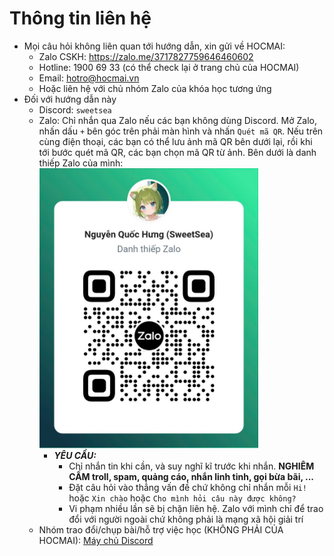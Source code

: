 # Thông tin liên hệ
- Mọi câu hỏi không liên quan tới hướng dẫn, xin gửi về HOCMAI:
  - Zalo CSKH: https://zalo.me/3717827759646460602
  - Hotline: 1900 69 33 (có thể check lại ở trang chủ của HOCMAI)
  - Email: hotro@hocmai.vn
  - Hoặc liên hệ với chủ nhóm Zalo của khóa học tương ứng
- Đối với hướng dẫn này
  - Discord: `sweetsea`
  - Zalo: Chỉ nhắn qua Zalo nếu các bạn không dùng Discord. Mở Zalo, nhấn dấu `+` bên góc trên phải màn hình và nhấn `Quét mã QR`. Nếu trên cùng điện thoại, các bạn có thể lưu ảnh mã QR bên dưới lại, rồi khi tới bước quét mã QR, các bạn chọn mã QR từ ảnh. Bên dưới là danh thiếp Zalo của mình: <br> <img src="images/Zalo.png" width=350>
    - ***YÊU CẦU:***
      - Chỉ nhắn tin khi cần, và suy nghĩ kĩ trước khi nhắn. **NGHIÊM CẤM troll, spam, quảng cáo, nhắn linh tinh, gọi bừa bãi, ...**
      - Đặt câu hỏi vào thẳng vấn đề chứ không chỉ nhắn mỗi `Hi!` hoặc `Xin chào` hoặc `Cho mình hỏi câu này được không?`
      - Vi phạm nhiều lần sẽ bị chặn liên hệ. Zalo với mình chỉ để trao đổi với người ngoài chứ không phải là mạng xã hội giải trí
  - Nhóm trao đổi/chụp bài/hỗ trợ việc học (KHÔNG PHẢI CỦA HOCMAI): [Máy chủ Discord](https://discord.gg/U3fTtjbXvG)